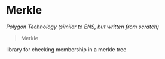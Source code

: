 # Merkle

*Polygon Technology (similar to ENS, but written from scratch)*

> Merkle

library for checking membership in a merkle tree






